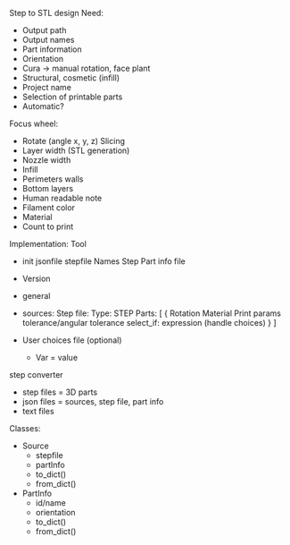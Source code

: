 Step to STL design
Need: 
- Output path
- Output names 
- Part information 
- Orientation
- Cura → manual rotation, face plant
- Structural, cosmetic (infill)
- Project name
- Selection of printable parts
- Automatic? 

Focus wheel:
- Rotate (angle x, y, z)
Slicing
- Layer width (STL generation)
- Nozzle width
- Infill
- Perimeters walls
- Bottom layers 
- Human readable note
- Filament color 
- Material 
- Count to print 

Implementation:
Tool 
- init jsonfile stepfile 
Names 
Step
Part info file
- Version
- general
- sources: 
    Step file:
        Type: STEP
            Parts: [ 
            {
            Rotation
            Material
            Print params 
            tolerance/angular tolerance
            select_if: expression (handle choices)
            }
            ]

- User choices file (optional)
    - Var = value 



step converter
- step files = 3D parts
- json files = sources, step file, part info
- text files

Classes:
- Source
    - stepfile
    - partInfo
    - to_dict()
    - from_dict()
- PartInfo
    - id/name
    - orientation 
    - to_dict()
    - from_dict()